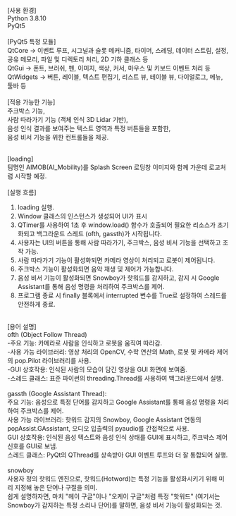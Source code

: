 [사용 환경] <br>
Python 3.8.10<br>
PyQt5<br>
<br>
[PyQt5 특정 모듈]<br>
QtCore -> 이벤트 루프, 시그널과 슬롯 메커니즘, 타이머, 스레딩, 데이터 스트림, 설정, 공유 메모리, 파일 및 디렉토리 처리,  2D 기하 클래스 등<br>
QtGui ->  폰트, 브러쉬, 펜, 이미지, 색상, 커서, 마우스 및 키보드 이벤트 처리 등<br>
QtWidgets -> 버튼, 레이블, 텍스트 편집기, 리스트 뷰, 테이블 뷰, 다이얼로그, 메뉴, 툴바 등<br>
<br>
[적용 가능한 기능]<br>
주크박스 기능,<br>
사람 따라가기 기능 (객체 인식 3D Lidar 기반),<br>
음성 인식 결과를 보여주는 텍스트 영역과 특정 버튼들을 포함한,<br>
음성 비서 기능을 위한 컨트롤들을 제공.<br>
<br>

[loading]<br>
팀명인 AIMOB(AI_Mobility)를 Splash Screen 로딩창 이미지와 함께 가운데 로고처럼 시작할 예정.<br>
<br>
[실행 흐름]
1. loading 실행.<br>
2. Window 클래스의 인스턴스가 생성되어 UI가 표시<br>
3. QTimer를 사용하여 1초 후 window.load() 함수가 호출되어 필요한 리소스가 초기화되고 백그라운드 스레드 (ofth, gassth)가 시작됩니다.<br>
5. 사용자는 UI의 버튼을 통해 사람 따라가기, 주크박스, 음성 비서 기능을 선택하고 조작 가능.<br>
6. 사람 따라가기 기능이 활성화되면 카메라 영상이 처리되고 로봇이 제어됩니다.<br>
7. 주크박스 기능이 활성화되면 음악 재생 및 제어가 가능합니다.<br>
8. 음성 비서 기능이 활성화되면 Snowboy가 핫워드를 감지하고, 감지 시 Google Assistant를 통해 음성 명령을 처리하여 주크박스를 제어.<br>
9. 프로그램 종료 시 finally 블록에서 interrupted 변수를 True로 설정하여 스레드를 안전하게 종료.<br>
<br>
[용어 설명]<br>
ofth (Object Follow Thread)<br>
-주요 기능: 카메라로 사람을 인식하고 로봇을 움직여 따라감.<br>
-사용 가능 라이브러리: 영상 처리의 OpenCV, 수학 연산의 Math, 로봇 및 카메라 제어의 pop.Pilot 라이브러리를 사용.<br>
-GUI 상호작용: 인식된 사람의 모습이 담긴 영상을 GUI 화면에 보여줌.<br>
-스레드 클래스: 표준 파이썬의 threading.Thread를 사용하여 백그라운드에서 실행.<br>
<br>
gassth (Google Assistant Thread):<br>
주요 기능: 음성으로 특정 단어를 감지하고 Google Assistant를 통해 음성 명령을 처리하여 주크박스를 제어.<br>
사용 가능 라이브러리: 핫워드 감지의 Snowboy, Google Assistant 연동의 popAssist.GAssistant, 오디오 입출력의 pyaudio를 간접적으로 사용.<br>
GUI 상호작용: 인식된 음성 텍스트와 음성 인식 상태를 GUI에 표시하고, 주크박스 제어 신호를 GUI로 보냄.<br>
스레드 클래스: PyQt의 QThread를 상속받아 GUI 이벤트 루프와 더 잘 통합되어 실행.<br>
<br>
snowboy<br>
사용자 정의 핫워드 엔진으로, 핫워드(Hotword)는 특정 기능을 활성화시키기 위해 미리 지정해 놓은 단어나 구절을 의미.<br>
쉽게 설명하자면, 마치 "헤이 구글"이나 "오케이 구글"처럼 특정 "핫워드" (여기서는 Snowboy가 감지하는 특정 소리나 단어)를 말하면, 음성 비서 기능이 활성화되는 것.<br>
